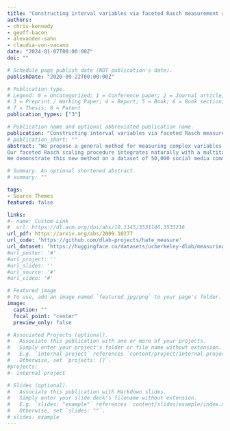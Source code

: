 ```yaml
---
title: "Constructing interval variables via faceted Rasch measurement and multitask deep learning: a hate speech application"
authors:
- chris-kennedy
- geoff-bacon
- alexander-sahn
- claudia-von-vacano
date: "2024-01-07T00:00:00Z"
doi: ""

# Schedule page publish date (NOT publication's date).
publishDate: "2020-09-22T00:00:00Z"

# Publication type.
# Legend: 0 = Uncategorized; 1 = Conference paper; 2 = Journal article;
# 3 = Preprint / Working Paper; 4 = Report; 5 = Book; 6 = Book section;
# 7 = Thesis; 8 = Patent
publication_types: ["3"]

# Publication name and optional abbreviated publication name.
publication: "Constructing interval variables via faceted Rasch measurement and multitask deep learning: a hate speech application"
# publication_short: ""
abstract: "We propose a general method for measuring complex variables on a continuous, interval spectrum by combining supervised deep learning with the Constructing Measures approach to faceted Rasch item response theory (IRT). We decompose the target construct, hate speech in our case, into multiple constituent components that are labeled as ordinal survey items. Those survey responses are transformed via IRT into a debiased, continuous outcome measure. Our method estimates the survey interpretation bias of the human labelers and eliminates that influence on the generated continuous measure. We further estimate the response quality of each labeler using faceted IRT, allowing responses from low-quality labelers to be removed.
Our faceted Rasch scaling procedure integrates naturally with a multitask deep learning architecture for automated prediction on new data. The ratings on the theorized components of the target outcome are used as supervised, ordinal variables for the neural networks' internal concept learning. We test the use of an activation function (ordinal softmax) and loss function (ordinal cross-entropy) designed to exploit the structure of ordinal outcome variables. Our multitask architecture leads to a new form of model interpretation because each continuous prediction can be directly explained by the constituent components in the penultimate layer.
We demonstrate this new method on a dataset of 50,000 social media comments sourced from YouTube, Twitter, and Reddit and labeled by 11,000 U.S.-based Amazon Mechanical Turk workers to measure a continuous spectrum from hate speech to counterspeech. We evaluate Universal Sentence Encoders, BERT, and RoBERTa as language representation models for the comment text, and compare our predictive accuracy to Google Jigsaw's Perspective API models, showing significant improvement over this standard benchmark."

# Summary. An optional shortened abstract.
# summary: ""

tags:
- Source Themes
featured: false

links:
#- name: Custom Link
#  url: https://dl.acm.org/doi/abs/10.1145/3531146.3533216
url_pdf: https://arxiv.org/abs/2009.10277
url_code: 'https://github.com/dlab-projects/hate_measure'
url_dataset: 'https://huggingface.co/datasets/ucberkeley-dlab/measuring-hate-speech'
#url_poster: '#'
#url_project: ''
#url_slides: ''
#url_source: '#'
#url_video: '#'

# Featured image
# To use, add an image named `featured.jpg/png` to your page's folder. 
image:
  caption: ""
  focal_point: "center"
  preview_only: false

# Associated Projects (optional).
#   Associate this publication with one or more of your projects.
#   Simply enter your project's folder or file name without extension.
#   E.g. `internal-project` references `content/project/internal-project/index.md`.
#   Otherwise, set `projects: []`.
#projects:
#- internal-project

# Slides (optional).
#   Associate this publication with Markdown slides.
#   Simply enter your slide deck's filename without extension.
#   E.g. `slides: "example"` references `content/slides/example/index.md`.
#   Otherwise, set `slides: ""`.
# slides: example
---
```

